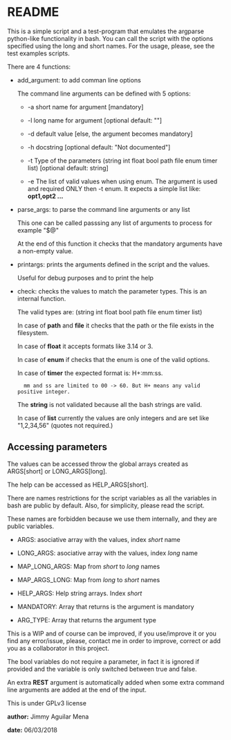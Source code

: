 README
======

This is a simple script and a test-program that emulates the argparse
python-like functionality in bash.
You can call the script with the options specified using the long
and short names. For the usage, please, see the test examples scripts.

There are 4 functions:

+ add_argument: to add comman line options

	The command line arguments can be defined with 5 options:

	- -a short name for argument [mandatory]

	- -l long name for argument [optional default: ""]

	- -d default value [else, the argument becomes mandatory]

	- -h docstring [optional default: "Not documented"]

	- -t Type of the parameters (string int float bool path file enum
      timer list) [optional default: string]

	- -e The list of valid values when using enum. The argument is
      used and required ONLY then -t enum. It expects a simple list
      like: **opt1,opt2 ...**

+ parse_args: to parse the command line arguments or any list

	This one can be called passsing any list of arguments to process
	for example "$@"

	At the end of this function it checks that the mandatory arguments
    have a non-empty value.

+ printargs: prints the arguments defined in the script and the values.

	Useful for debug purposes and to print the help

+ check: checks the values to match the parameter types. This is an
  internal function.

	The valid types are: (string int float bool path file enum timer list)

	In case of **path** and **file** it checks that the path or the
    file exists in the filesystem.

	In case of **float** it accepts formats like 3.14 or 3.

	In case of **enum** if checks that the enum is one of the valid options.

	In case of **timer** the expected format is: H+:mm:ss.

		mm and ss are limited to 00 -> 60. But H+ means any valid positive integer.

	The **string** is not validated because all the bash strings are valid.

	In case of **list** currently the values are only integers and are
    set like "1,2,34,56" (quotes not required.)

Accessing parameters
--------------------

The values can be accessed throw the global arrays created as
ARGS[short] or LONG_ARGS[long].

The help can be accessed as HELP_ARGS[short].

There are names restrictions for the script variables as all the
variables in bash are public by default. Also, for simplicity, please
read the script.

These names are forbidden because we use them internally, and they are
public variables.

+ ARGS: asociative array with the values, index *short* name

+ LONG_ARGS: asociative array with the values, index *long* name

+ MAP_LONG_ARGS: Map from *short* to *long* names

+ MAP_ARGS_LONG: Map from *long* to *short* names

+ HELP_ARGS: Help string arrays. Index *short*

+ MANDATORY: Array that returns is the argument is mandatory

+ ARG_TYPE: Array that returns the argument type

This is a WIP and of course can be improved, if you use/improve it
or you find any error/issue, please, contact me in order to improve,
correct or add you as a collaborator in this project.

The bool variables do not require a parameter, in fact it is ignored
if provided and the variable is only switched between true and false.

An extra **REST** argument is automatically added when some extra
command line arguments are added at the end of the input.

This is under GPLv3 license

**author:** Jimmy Aguilar Mena

**date:** 06/03/2018
